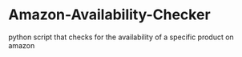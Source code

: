 # Amazon-Availability-Checker
python script that checks for the availability of a specific product on amazon 
